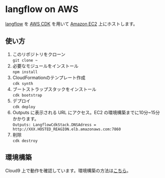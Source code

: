 # langflow on AWS

[langflow](https://github.com/logspace-ai/langflow) を [AWS CDK](https://aws.amazon.com/jp/cdk/) を用いて [Amazon EC2](https://aws.amazon.com/jp/ec2/) 上にホストします。

## 使い方

1. このリポジトリをクローン  
```git clone ~```
1. 必要なモジュールをインストール  
```npm install```
1. CloudFormationのテンプレート作成  
```cdk synth```
1. ブートストラップスタックをインストール  
```cdk bootstrap```
1. デプロイ  
```cdk deploy```
1. Outputs に表示される URL にアクセス。EC2 の環境構築までに10分~15分かかります。  
```Outputs: LangflowCdkStack.DNSAdress = http://XXX.HOSTED_REAGION.elb.amazonaws.com:7860```
1. 削除  
```cdk destroy```

## 環境構築
Cloud9 上で動作を確認しています。環境構築の方法は[こちら](https://docs.aws.amazon.com/ja_jp/cloud9/latest/user-guide/sample-cdk.html)。
